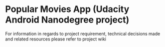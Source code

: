 # Popular Movies App (Udacity Android Nanodegree project)
For information in regards to project requirement, technical decisions made and related resources please refer to
project wiki

